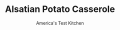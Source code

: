 ---
layout: ../../layouts/MarkdownPostLayout.astro
title: Alsatian Potato Casserole
author: America's Test Kitchen
pubDate: 2023-03-15
description: "This French casserole is relatively light, having no cream and very little butter."
image_url: https://res.cloudinary.com/hksqkdlah/image/upload/ar_1:1,c_fill,dpr_2.0,f_auto,fl_lossy.progressive.strip_profile,g_faces:auto,q_auto:low,w_344/4125_sfs-potatoes-bacon-cc-319150
tags: ["Side Dishes","Potatoes","Casseroles","Thanksgiving","Contest Recipes"]
calories: 3287
protein: 22
carbohydrates: 48
fats: 
fiber: 4
ingredients: ["1 tablespoon, unsalted butter, cut into bits, plus extra for greasing pie plate","2 1/2 pounds, russet potatoes (about 5 medium), peeled and cut into 1/4-inch-thick rounds",", Table salt","8 slices, bacon, chopped","1 1/2 pounds, onions (about 5 medium), halved and sliced thin","2 medium cloves, garlic, minced",", Ground black pepper","2 cups, shredded Gruyere or Swiss cheese","1/2 cup, low-sodium chicken broth"]
serves: 6
time: ""
instructions: ["Adjust oven rack to middle position and heat oven to 400 degrees. Lightly butter 9 1/2-inch deep-dish pie plate.","Place potatoes in large pot and add enough water to cover by 1 inch. Add salt to taste. Bring potatoes to boil over high heat, then lower heat to maintain gentle simmer. Cook until potatoes are barely tender but still firm, about 7 minutes. Be careful not to overcook potatoes; they should still hold their shape nicely. Drain.","Meanwhile, fry bacon in large skillet over medium heat until crisp, about 10 minutes. Use slotted spoon to transfer bacon to plate lined with paper towels and drain well. Discard all but 2 tablespoons bacon fat in pan. Add onions to skillet and cook over medium-high heat, stirring occasionally, until onions wilt and begin to brown, about 7 minutes. Reduce heat to low and continue to cook until onions are very soft and brown, 25 to 30 minutes. Stir in garlic and remove pan from heat.","Cover bottom of prepared pie plate with single layer of potato slices and then sprinkle with salt and pepper to taste. Spread half of onions over potatoes, followed by one-third of bacon and one-third of cheese. Arrange second layer in same manner, seasoning with salt and pepper and topping with remaining onions and half of remaining bacon and cheese. Cover with remaining potatoes, arranging slices slightly overlapping around outside of pan and then filling in open spaces with remaining potato slices. Sprinkle with bits of butter, remaining bacon, and salt and pepper to taste. Pour broth over casserole and sprinkle with remaining cheese.","Cover pie plate with foil and bake for 30 minutes. Uncover and continue to bake until cheese has melted and top is golden brown, about 15 minutes. Cool for 10 minutes before serving. To serve, cut straight down through all layers into wedges."]
nutrition: ["1102 mg Potassium","452 mg Phosphorus","409 mg Calcium","2 mg Iron","78 mg Magnesium","952 mg Sodium","3 mg Zinc","29 g Fat","3 mg Niacin (B3)","10 g Monounsaturated","3 g Polyunsaturated","19 mg Vitamin C","71 mg Cholesterol","14 g Saturated","4 g Fiber","50 µg Folate (food)","6 g Sugars","7 µg Vitamin K","303 g Water","48 g Carbs","50 µg Folate equivalent (total)","22 g Protein","1 µg Vitamin B12","117 µg Vitamin A","547 kcal Energy","3287 calories"]
notes: "This French casserole is relatively light, having no cream and very little butter."
---
